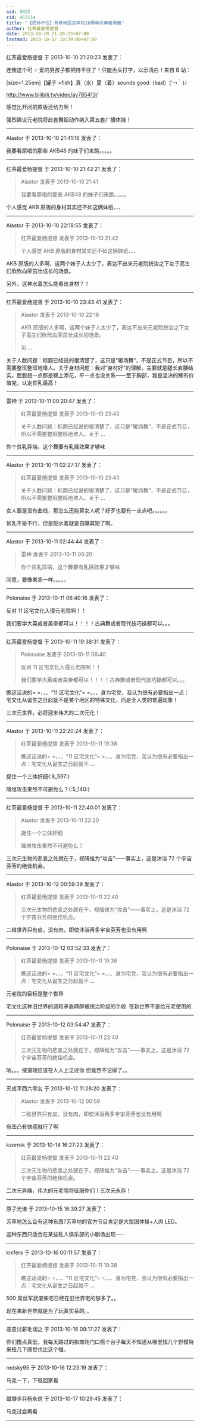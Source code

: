 ```yaml
---
aid: 9025
zid: 463114
title: "【把持不住】芳草地国民学校10周年庆典暖场舞"
author: 红茶最爱杨提督
date: 2013-10-10 21:20:23+07:00
lastmod: 2013-10-17 10:29:00+07:00
---
```


红茶最爱杨提督 于 2013-10-10 21:20:23 发表了：

连我这个可 ♂ 爱的男孩子都把持不住了！只能舌头打字，以示清白！来自 B 站：

[size=1.25em]【罐子 ×fish】真（水）夏（着）sounds good（bad）(′￢｀)ﾉ

http://www.bilibili.tv/video/av785413/

感觉比开闭的原版还给力啊！

强烈建议元老院将此套舞蹈动作纳入第五套广播体操！

---

Alastor 于 2013-10-10 21:41:16 发表了：

我要看原唱的那些 AKB48 的妹子们来跳。。。。。

---

红茶最爱杨提督 于 2013-10-10 21:42:21 发表了：

> Alastor 发表于 2013-10-10 21:41
>
> 我要看原唱的那些 AKB48 的妹子们来跳。。。。。

个人感觉 AKB 原版的身材其实还不如这俩妹纸、、、

---

Alastor 于 2013-10-10 22:18:55 发表了：

> 红茶最爱杨提督 发表于 2013-10-10 21:42
>
> 个人感觉 AKB 原版的身材其实还不如这俩妹纸、、、

AKB 原版的人多啊，这两个妹子人太少了，表达不出来元老院统治之下女子高生们欣欣向荣茁壮成长的场景。

另外，这种水着怎么能看出身材？！

---

红茶最爱杨提督 于 2013-10-10 23:43:41 发表了：

> Alastor 发表于 2013-10-10 22:18
>
> AKB 原版的人多啊，这两个妹子人太少了，表达不出来元老院统治之下女子高生们欣欣向荣茁壮成长的场景。
>
> 另 ...

关于人数问题：标题已经说的很清楚了，这只是“暖场舞”，不是正式节目，所以不需要整班整班地堆人。关于身材问题：我对“身材好"的理解，主要就是腿长直腰结实。屁股翘一点那是锦上添花，平一点也没关系——至于胸部，我是坚决的稀有价值党，认定贫乳最高！

---

雷神 于 2013-10-11 00:20:47 发表了：

> 红茶最爱杨提督 发表于 2013-10-10 23:43
>
> 关于人数问题：标题已经说的很清楚了，这只是“暖场舞”，不是正式节目，所以不需要整班整班地堆人。关于 ...

你个贫乳异端，这个舞要有乳摇效果才够味

---

Alastor 于 2013-10-11 02:27:17 发表了：

> 红茶最爱杨提督 发表于 2013-10-10 23:43
>
> 关于人数问题：标题已经说的很清楚了，这只是“暖场舞”，不是正式节目，所以不需要整班整班地堆人。关于 ...

女人要是没有曲线，那怎么还能算女人呢？好歹也要有一点点吧。。。。。。

贫乳不是不行，但是配水着就是自曝其短了啊。

---

Alastor 于 2013-10-11 02:44:44 发表了：

> 雷神 发表于 2013-10-11 00:20
>
> 你个贫乳异端，这个舞要有乳摇效果才够味

同意，要像果冻一样。。。。。

---

Polonaise 于 2013-10-11 06:40:16 发表了：

反对 11 区宅文化入侵元老院啊！！

我们要学大英或者美帝都可以！！！！古典舞或者现代技巧操都可以。。。

---

红茶最爱杨提督 于 2013-10-11 19:38:31 发表了：

> Polonaise 发表于 2013-10-11 06:40
>
> 反对 11 区宅文化入侵元老院啊！！
>
> 我们要学大英或者美帝都可以！！！！古典舞或者现代技巧操都可以。。。

瞧这话说的= =、、、“11 区宅文化”= =、、、身为宅党，我认为很有必要指出一点：宅文化从诞生之日起就不是某个地区的特殊文化，而是全人类的普遍现象！

三次元世界，必将迎来伟大的二次元化！

---

Alastor 于 2013-10-11 22:20:24 发表了：

> 红茶最爱杨提督 发表于 2013-10-11 19:38
>
> 瞧这话说的= =、、、“11 区宅文化”= =、、、身为宅党，我认为很有必要指出一点：宅文化从诞生之日起就不 ...

捉住一个三体奸细{:8_597:}

降维攻击果然不可避免么？{:5_140:}

---

红茶最爱杨提督 于 2013-10-11 22:40:01 发表了：

> Alastor 发表于 2013-10-11 22:20
>
> 捉住一个三体奸细
>
> 降维攻击果然不可避免么？

三次元生物的悲哀之处就在于，视降维为“攻击”——事实上，这是沐浴 72 个宇宙芬芳的绝佳机会。

---

Alastor 于 2013-10-12 00:59:39 发表了：

> 红茶最爱杨提督 发表于 2013-10-11 22:40
>
> 三次元生物的悲哀之处就在于，视降维为“攻击”——事实上，这是沐浴 72 个宇宙芬芳的绝佳机会。

二维世界只有皮，没有肉，即使沐浴再多宇宙芬芳也没有用啊

---

Polonaise 于 2013-10-12 03:52:33 发表了：

> 红茶最爱杨提督 发表于 2013-10-11 19:38
>
> 瞧这话说的= =、、、“11 区宅文化”= =、、、身为宅党，我认为很有必要指出一点：宅文化从诞生之日起就不 ...

元老院的目标是整个世界

宅文化这种旧世界的调和矛盾麻醉被统治阶级的手段&nbsp;&nbsp;在新世界不是给元老使用的

---

Polonaise 于 2013-10-12 03:54:47 发表了：

> 红茶最爱杨提督 发表于 2013-10-11 22:40
>
> 三次元生物的悲哀之处就在于，视降维为“攻击”——事实上，这是沐浴 72 个宇宙芬芳的绝佳机会。

呐。。。按道理应该在人人上见过你 但竟然不记得了。。

---

灭成平西六零幺 于 2013-10-12 11:28:20 发表了：

> Alastor 发表于 2013-10-12 00:59
>
> 二维世界只有皮，没有肉，即使沐浴再多宇宙芬芳也没有用啊

有凹凸有快感就行了啊

---

kzorrok 于 2013-10-14 16:27:23 发表了：

> 红茶最爱杨提督 发表于 2013-10-11 22:40
>
> 三次元生物的悲哀之处就在于，视降维为“攻击”——事实上，这是沐浴 72 个宇宙芬芳的绝佳机会。

二次元异端，伟大的元老院将征服你们！三次元永存！

---

原子光谱 于 2013-10-15 16:39:27 发表了：

芳草地怎么会有这种东西?芳草地的官方节目肯定是大型团体操+人肉 LED。

这种东西只适合在某些私人俱乐部的小剧场出现······

---

knifers 于 2013-10-16 00:11:57 发表了：

> 红茶最爱杨提督 发表于 2013-10-11 19:38
>
> 瞧这话说的= =、、、“11 区宅文化”= =、、、身为宅党，我认为很有必要指出一点：宅文化从诞生之日起就不 ...

500 屌丝军武废柴宅已经在旧世界宅的够多了。。

现在来新世界就是为了玩真实系的。。

---

恶意讨薪毛润之 于 2013-10-16 09:17:27 发表了：

你们撸点真低，我每天路过的那商场门口搭个台子每天不知道从哪里找几个野模特来扭几下感觉也比这个强。

---

redsky95 于 2013-10-16 12:23:19 发表了：

马克一下，下班回家看

---

磁爆步兵杨永信 于 2013-10-17 10:29:45 发表了：

马克过会再看

---
